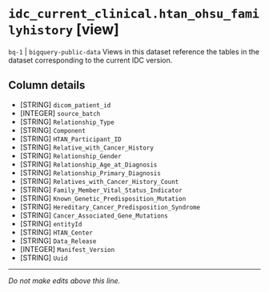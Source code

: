 # `idc_current_clinical.htan_ohsu_familyhistory` [view]
`bq-1` | `bigquery-public-data`
Views in this dataset reference the tables in the dataset corresponding to the current IDC version.

## Column details
* [STRING]    `dicom_patient_id`
* [INTEGER]   `source_batch`
* [STRING]    `Relationship_Type`
* [STRING]    `Component`
* [STRING]    `HTAN_Participant_ID`
* [STRING]    `Relative_with_Cancer_History`
* [STRING]    `Relationship_Gender`
* [STRING]    `Relationship_Age_at_Diagnosis`
* [STRING]    `Relationship_Primary_Diagnosis`
* [STRING]    `Relatives_with_Cancer_History_Count`
* [STRING]    `Family_Member_Vital_Status_Indicator`
* [STRING]    `Known_Genetic_Predisposition_Mutation`
* [STRING]    `Hereditary_Cancer_Predisposition_Syndrome`
* [STRING]    `Cancer_Associated_Gene_Mutations`
* [STRING]    `entityId`
* [STRING]    `HTAN_Center`
* [STRING]    `Data_Release`
* [INTEGER]   `Manifest_Version`
* [STRING]    `Uuid`

-------------------------------------------------------------------------------
*Do not make edits above this line.*
